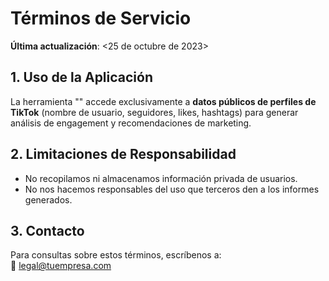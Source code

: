 # Términos de Servicio  
**Última actualización**: <25 de octubre de 2023>  

## 1. Uso de la Aplicación  
La herramienta "<Analizador de Influencers>" accede exclusivamente a **datos públicos de perfiles de TikTok** (nombre de usuario, seguidores, likes, hashtags) para generar análisis de engagement y recomendaciones de marketing.  

## 2. Limitaciones de Responsabilidad  
- No recopilamos ni almacenamos información privada de usuarios.  
- No nos hacemos responsables del uso que terceros den a los informes generados.  

## 3. Contacto  
Para consultas sobre estos términos, escríbenos a:  
📧 <legal@tuempresa.com>  
